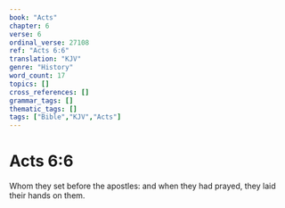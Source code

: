```yaml
---
book: "Acts"
chapter: 6
verse: 6
ordinal_verse: 27108
ref: "Acts 6:6"
translation: "KJV"
genre: "History"
word_count: 17
topics: []
cross_references: []
grammar_tags: []
thematic_tags: []
tags: ["Bible","KJV","Acts"]
---
```


# Acts 6:6

Whom they set before the apostles: and when they had prayed, they laid their hands on them.
